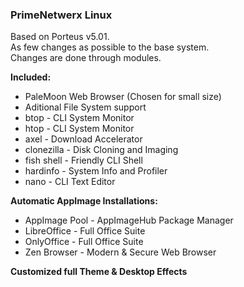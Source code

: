 ### PrimeNetwerx Linux

Based on Porteus v5.01.  
As few changes as possible to the base system.  
Changes are done through modules.

**Included:**
- PaleMoon Web Browser (Chosen for small size)
- Aditional File System support
- btop - CLI System Monitor
- htop - CLI System Monitor
- axel - Download Accelerator
- clonezilla - Disk Cloning and Imaging
- fish shell  -  Friendly CLI Shell
- hardinfo - System Info and Profiler
- nano - CLI Text Editor

**Automatic AppImage Installations:**
- AppImage Pool - AppImageHub Package Manager
- LibreOffice - Full Office Suite
- OnlyOffice - Full Office Suite
- Zen Browser - Modern & Secure Web Browser

**Customized full Theme & Desktop Effects**
